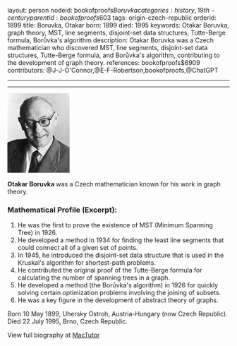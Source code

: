 layout: person
nodeid: bookofproofs$Boruvka
categories: history,19th-century
parentid: bookofproofs$603
tags: origin-czech-republic
orderid: 1899
title: Boruvka, Otakar
born: 1899
died: 1995
keywords: Otakar Boruvka, graph theory, MST, line segments, disjoint-set data structures, Tutte-Berge formula, Borůvka's algorithm
description: Otakar Boruvka was a Czech mathematician who discovered MST, line segments, disjoint-set data structures, Tutte-Berge formula, and Borůvka's algorithm, contributing to the development of graph theory.
references: bookofproofs$6909
contributors: @J-J-O'Connor,@E-F-Robertson,bookofproofs,@ChatGPT

---



---

![Boruvka.jpg](https://github.com/bookofproofs/bookofproofs.github.io/blob/main/_sources/_assets/images/portraits/Boruvka.jpg?raw=true)

**Otakar Boruvka** was a Czech mathematician known for his work in graph theory.

### Mathematical Profile (Excerpt):
1. He was the first to prove the existence of MST (Minimum Spanning Tree) in 1926.
2. He developed a method in 1934 for finding the least line segments that could connect all of a given set of points. 
3. In 1945, he introduced the disjoint-set data structure that is used in the Kruskal's algorithm for shortest-path problems. 
4. He contributed the original proof of the Tutte-Berge formula for calculating the number of spanning trees in a graph.
5. He developed a method (the Borůvka's algorithm) in 1926 for quickly solving certain optimization problems involving the joining of subsets. 
6. He was a key figure in the development of abstract theory of graphs.

Born 10 May 1899, Uhersky Ostroh, Austria-Hungary (now Czech Republic). Died 22 July 1995, Brno, Czech Republic.

View full biography at [MacTutor](https://mathshistory.st-andrews.ac.uk/Biographies/Boruvka/)
